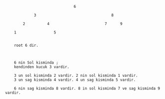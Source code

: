 

                                   6
               
                 3                                  8
                    
            2          4                         7      9 
             
        1                 5
        
        
        root 6 dir.
        
        
        
        6 nin Sol kisminda ;
        kendinden kucuk 3 vardir.
        
        3 un sol kisminda 2 vardir. 2 nin sol kisminda 1 vardir.
        3 un sag kisminda 4 vardir. 4 un sag kisminda 5 vardir.
        
        6 nin sag kisminda 8 vardir. 8 in sol kisminda 7 ve sag kisminda 9 vardir.
